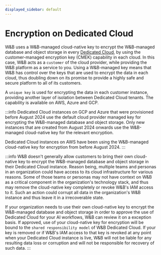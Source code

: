 ```yaml
---
displayed_sidebar: default
---
```


# Encryption on Dedicated Cloud

W&B uses a W&B-managed cloud-native key to encrypt the W&B-managed database and object storage in every [Dedicated Cloud](../hosting-options/dedicated_cloud.md), by using the customer-managed encryption key (CMEK) capability in each cloud. In this case, W&B acts as a `customer` of the cloud provider, while providing the W&B platform as a service to you. Using a W&B-managed key means that W&B has control over the keys that are used to encrypt the data in each cloud, thus doubling down on its promise to provide a highly safe and secure platform to all of its customers.

A `unique key` is used for encrypting the data in each customer instance, providing another layer of isolation between Dedicated Cloud tenants. The capability is available on AWS, Azure and GCP.

:::info
Dedicated Cloud instances on GCP and Azure that were provisioned before August 2024 use the default cloud provider managed key for encrypting the W&B-managed database and object storage. Only new instances that are created from August 2024 onwards use the W&B-managed cloud-native key for the relevant encryption.

Dedicated Cloud instances on AWS have been using the W&B-managed cloud-native key for encryption from before August 2024.
:::

:::info
W&B doesn't generally allow customers to bring their own cloud-native key to encrypt the W&B-managed database and object storage in their Dedicated Cloud instance. Reason being, multiple teams and personas in an organization could have access to its cloud infrastructure for various reasons. Some of those teams or personas may not have context on W&B as a critical component in the organization's technology stack, and thus may remove the cloud-native key completely or revoke W&B's IAM access to it. Such an action could corrupt all data in the organization's W&B instance and thus leave it in a irrecoverable state.

If your organization needs to use their own cloud-native key to encrypt the W&B-managed database and object storage in order to approve the use of Dedicated Cloud for your AI workflows, W&B can review it on a exception basis. If approved, use of your cloud-native key for encryption will be bound to the `shared responsibility model` of W&B Dedicated Cloud. If your key is removed or if W&B's IAM access to that key is revoked at any point when your Dedicated Cloud instance is live, W&B will not be liable for any resulting data loss or corruption and will not be responsible for recovery of such data.
:::